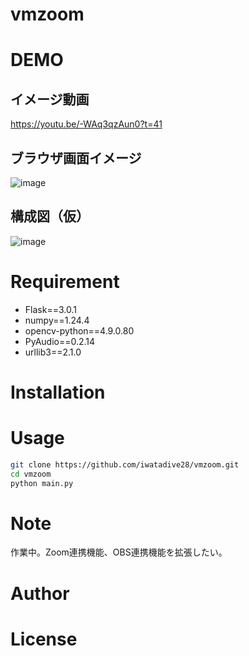 # vmzoom

# DEMO
## イメージ動画
https://youtu.be/-WAq3qzAun0?t=41

## ブラウザ画面イメージ
![image](https://github.com/iwatadive28/vmzoom/assets/62125060/e77ef353-8986-4955-97a8-8989023940b1)

## 構成図（仮）
![image](https://github.com/iwatadive28/vmzoom/assets/62125060/5cf8d17d-1485-4afe-a031-9c851f39ef6b)

# Requirement

- Flask==3.0.1
- numpy==1.24.4
- opencv-python==4.9.0.80
- PyAudio==0.2.14
- urllib3==2.1.0

# Installation
 
# Usage

```bash
git clone https://github.com/iwatadive28/vmzoom.git
cd vmzoom
python main.py
```
# Note
作業中。Zoom連携機能、OBS連携機能を拡張したい。

# Author
 
# License
